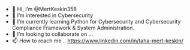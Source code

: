 - 👋 Hi, I’m @MertKeskin358
- 👀 I’m interested in Cybersecurity  
- 🌱 I’m currently learning Python for Cybersecurity and Cybersecurity Compliance Framework & System Administration.
- 💞️ I’m looking to collaborate on ...
- 📫 How to reach me .. https://www.linkedin.com/in/taha-mert-keskin/

<!---
MertKeskin358/MertKeskin358 is a ✨ special ✨ repository because its `README.md` (this file) appears on your GitHub profile.
You can click the Preview link to take a look at your changes.
--->
